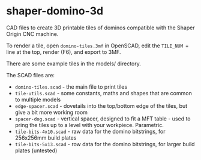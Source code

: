 # shaper-domino-3d

CAD files to create 3D printable tiles of dominos compatible with the Shaper Origin CNC machine.

To render a tile, open `domino-tiles.3mf` in OpenSCAD, edit the `TILE_NUM = `
line at the top, render (F6), and export to 3MF.

There are some example tiles in the models/ directory.

The SCAD files are:

* `domino-tiles.scad` - the main file to print tiles
* `tile-utils.scad` - some constants, maths and shapes that are common to multiple models
* `edge-spacer.scad` - dovetails into the top/bottom edge of the tiles, but give a bit more working room
* `spacer-dog.scad` - vertical spacer, designed to fit a MFT table - used to pring the tiles up to a level with your workpiece. Parametric.
* `tile-bits-4x10.scad` - raw data for the domino bitstrings, for 256x256mm build plates
* `tile-bits-5x13.scad` - row data for the domino bitstrings, for larger build plates (untested)
